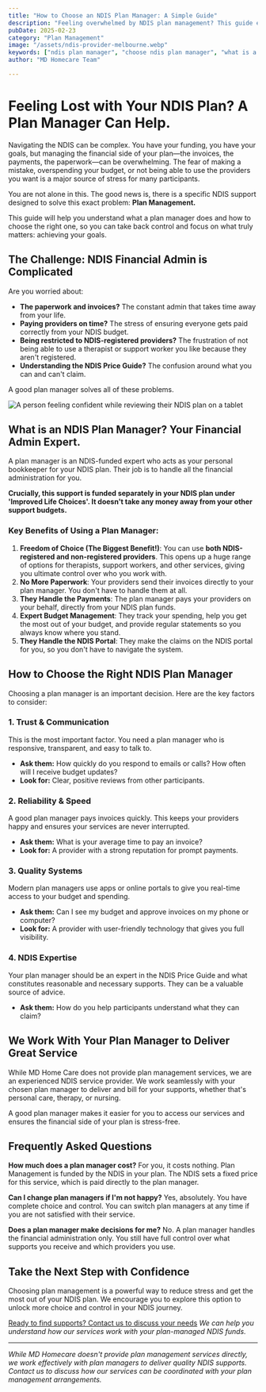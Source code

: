 ```yaml
---
title: "How to Choose an NDIS Plan Manager: A Simple Guide"
description: "Feeling overwhelmed by NDIS plan management? This guide explains what a plan manager does, the benefits of using one, and how to choose the right plan manager for your NDIS goals. Get clarity and take control."
pubDate: 2025-02-23
category: "Plan Management"
image: "/assets/ndis-provider-melbourne.webp"
keywords: ["ndis plan manager", "choose ndis plan manager", "what is a plan manager", "ndis plan management explained"]
author: "MD Homecare Team"

---
```


# Feeling Lost with Your NDIS Plan? A Plan Manager Can Help.

Navigating the NDIS can be complex. You have your funding, you have your goals, but managing the financial side of your plan—the invoices, the payments, the paperwork—can be overwhelming. The fear of making a mistake, overspending your budget, or not being able to use the providers you want is a major source of stress for many participants.

You are not alone in this. The good news is, there is a specific NDIS support designed to solve this exact problem: **Plan Management.**

This guide will help you understand what a plan manager does and how to choose the right one, so you can take back control and focus on what truly matters: achieving your goals.

## The Challenge: NDIS Financial Admin is Complicated

Are you worried about:
*   **The paperwork and invoices?** The constant admin that takes time away from your life.
*   **Paying providers on time?** The stress of ensuring everyone gets paid correctly from your NDIS budget.
*   **Being restricted to NDIS-registered providers?** The frustration of not being able to use a therapist or support worker you like because they aren't registered.
*   **Understanding the NDIS Price Guide?** The confusion around what you can and can't claim.

A good plan manager solves all of these problems.

![A person feeling confident while reviewing their NDIS plan on a tablet](/assets/ndis-provider-melbourne.webp)

## What is an NDIS Plan Manager? Your Financial Admin Expert.

A plan manager is an NDIS-funded expert who acts as your personal bookkeeper for your NDIS plan. Their job is to handle all the financial administration for you.

**Crucially, this support is funded separately in your NDIS plan under 'Improved Life Choices'. It doesn't take any money away from your other support budgets.**

### Key Benefits of Using a Plan Manager:

1.  **Freedom of Choice (The Biggest Benefit!)**: You can use **both NDIS-registered and non-registered providers**. This opens up a huge range of options for therapists, support workers, and other services, giving you ultimate control over who you work with.
2.  **No More Paperwork**: Your providers send their invoices directly to your plan manager. You don't have to handle them at all.
3.  **They Handle the Payments**: The plan manager pays your providers on your behalf, directly from your NDIS plan funds.
4.  **Expert Budget Management**: They track your spending, help you get the most out of your budget, and provide regular statements so you always know where you stand.
5.  **They Handle the NDIS Portal**: They make the claims on the NDIS portal for you, so you don't have to navigate the system.

## How to Choose the Right NDIS Plan Manager

Choosing a plan manager is an important decision. Here are the key factors to consider:

### 1. Trust & Communication
This is the most important factor. You need a plan manager who is responsive, transparent, and easy to talk to.
*   **Ask them:** How quickly do you respond to emails or calls? How often will I receive budget updates?
*   **Look for:** Clear, positive reviews from other participants.

### 2. Reliability & Speed
A good plan manager pays invoices quickly. This keeps your providers happy and ensures your services are never interrupted.
*   **Ask them:** What is your average time to pay an invoice?
*   **Look for:** A provider with a strong reputation for prompt payments.

### 3. Quality Systems
Modern plan managers use apps or online portals to give you real-time access to your budget and spending.
*   **Ask them:** Can I see my budget and approve invoices on my phone or computer?
*   **Look for:** A provider with user-friendly technology that gives you full visibility.

### 4. NDIS Expertise
Your plan manager should be an expert in the NDIS Price Guide and what constitutes reasonable and necessary supports. They can be a valuable source of advice.
*   **Ask them:** How do you help participants understand what they can claim?

## We Work With Your Plan Manager to Deliver Great Service

While MD Home Care does not provide plan management services, we are an experienced NDIS service provider. We work seamlessly with your chosen plan manager to deliver and bill for your supports, whether that's personal care, therapy, or nursing.

A good plan manager makes it easier for you to access our services and ensures the financial side of your plan is stress-free.

## Frequently Asked Questions

**How much does a plan manager cost?**
For you, it costs nothing. Plan Management is funded by the NDIS in your plan. The NDIS sets a fixed price for this service, which is paid directly to the plan manager.

**Can I change plan managers if I'm not happy?**
Yes, absolutely. You have complete choice and control. You can switch plan managers at any time if you are not satisfied with their service.

**Does a plan manager make decisions for me?**
No. A plan manager handles the financial administration only. You still have full control over what supports you receive and which providers you use.

## Take the Next Step with Confidence

Choosing plan management is a powerful way to reduce stress and get the most out of your NDIS plan. We encourage you to explore this option to unlock more choice and control in your NDIS journey.

[Ready to find supports? Contact us to discuss your needs](/contact)
*We can help you understand how our services work with your plan-managed NDIS funds.*

---

*While MD Homecare doesn't provide plan management services directly, we work effectively with plan managers to deliver quality NDIS supports. Contact us to discuss how our services can be coordinated with your plan management arrangements.* 